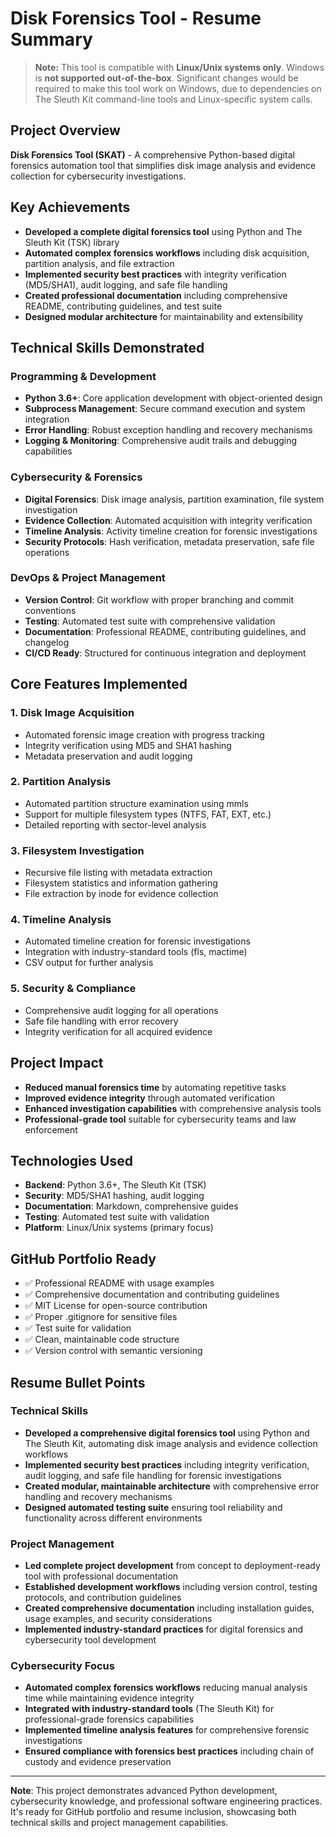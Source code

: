 # Disk Forensics Tool - Resume Summary

> **Note:** This tool is compatible with **Linux/Unix systems only**. Windows is **not supported out-of-the-box**. Significant changes would be required to make this tool work on Windows, due to dependencies on The Sleuth Kit command-line tools and Linux-specific system calls.

## Project Overview
**Disk Forensics Tool (SKAT)** - A comprehensive Python-based digital forensics automation tool that simplifies disk image analysis and evidence collection for cybersecurity investigations.

## Key Achievements
- **Developed a complete digital forensics tool** using Python and The Sleuth Kit (TSK) library
- **Automated complex forensics workflows** including disk acquisition, partition analysis, and file extraction
- **Implemented security best practices** with integrity verification (MD5/SHA1), audit logging, and safe file handling
- **Created professional documentation** including comprehensive README, contributing guidelines, and test suite
- **Designed modular architecture** for maintainability and extensibility

## Technical Skills Demonstrated

### Programming & Development
- **Python 3.6+**: Core application development with object-oriented design
- **Subprocess Management**: Secure command execution and system integration
- **Error Handling**: Robust exception handling and recovery mechanisms
- **Logging & Monitoring**: Comprehensive audit trails and debugging capabilities

### Cybersecurity & Forensics
- **Digital Forensics**: Disk image analysis, partition examination, file system investigation
- **Evidence Collection**: Automated acquisition with integrity verification
- **Timeline Analysis**: Activity timeline creation for forensic investigations
- **Security Protocols**: Hash verification, metadata preservation, safe file operations

### DevOps & Project Management
- **Version Control**: Git workflow with proper branching and commit conventions
- **Testing**: Automated test suite with comprehensive validation
- **Documentation**: Professional README, contributing guidelines, and changelog
- **CI/CD Ready**: Structured for continuous integration and deployment

## Core Features Implemented

### 1. Disk Image Acquisition
- Automated forensic image creation with progress tracking
- Integrity verification using MD5 and SHA1 hashing
- Metadata preservation and audit logging

### 2. Partition Analysis
- Automated partition structure examination using mmls
- Support for multiple filesystem types (NTFS, FAT, EXT, etc.)
- Detailed reporting with sector-level analysis

### 3. Filesystem Investigation
- Recursive file listing with metadata extraction
- Filesystem statistics and information gathering
- File extraction by inode for evidence collection

### 4. Timeline Analysis
- Automated timeline creation for forensic investigations
- Integration with industry-standard tools (fls, mactime)
- CSV output for further analysis

### 5. Security & Compliance
- Comprehensive audit logging for all operations
- Safe file handling with error recovery
- Integrity verification for all acquired evidence

## Project Impact
- **Reduced manual forensics time** by automating repetitive tasks
- **Improved evidence integrity** through automated verification
- **Enhanced investigation capabilities** with comprehensive analysis tools
- **Professional-grade tool** suitable for cybersecurity teams and law enforcement

## Technologies Used
- **Backend**: Python 3.6+, The Sleuth Kit (TSK)
- **Security**: MD5/SHA1 hashing, audit logging
- **Documentation**: Markdown, comprehensive guides
- **Testing**: Automated test suite with validation
- **Platform**: Linux/Unix systems (primary focus)

## GitHub Portfolio Ready
- ✅ Professional README with usage examples
- ✅ Comprehensive documentation and contributing guidelines
- ✅ MIT License for open-source contribution
- ✅ Proper .gitignore for sensitive files
- ✅ Test suite for validation
- ✅ Clean, maintainable code structure
- ✅ Version control with semantic versioning

## Resume Bullet Points

### Technical Skills
- **Developed a comprehensive digital forensics tool** using Python and The Sleuth Kit, automating disk image analysis and evidence collection workflows
- **Implemented security best practices** including integrity verification, audit logging, and safe file handling for forensic investigations
- **Created modular, maintainable architecture** with comprehensive error handling and recovery mechanisms
- **Designed automated testing suite** ensuring tool reliability and functionality across different environments

### Project Management
- **Led complete project development** from concept to deployment-ready tool with professional documentation
- **Established development workflows** including version control, testing protocols, and contribution guidelines
- **Created comprehensive documentation** including installation guides, usage examples, and security considerations
- **Implemented industry-standard practices** for digital forensics and cybersecurity tool development

### Cybersecurity Focus
- **Automated complex forensics workflows** reducing manual analysis time while maintaining evidence integrity
- **Integrated with industry-standard tools** (The Sleuth Kit) for professional-grade forensics capabilities
- **Implemented timeline analysis features** for comprehensive forensic investigations
- **Ensured compliance with forensics best practices** including chain of custody and evidence preservation

---

**Note**: This project demonstrates advanced Python development, cybersecurity knowledge, and professional software engineering practices. It's ready for GitHub portfolio and resume inclusion, showcasing both technical skills and project management capabilities. 